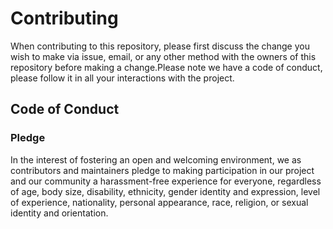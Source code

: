 # Contributing
When contributing to this repository, please first discuss the change you wish to make via issue, email, or any other method with the owners of this repository before making a change.Please note we have a code of conduct, please follow it in all your interactions with the project.

## Code of Conduct
### Pledge
In the interest of fostering an open and welcoming environment, we as contributors and maintainers pledge to making participation in our project and our community a harassment-free experience for everyone, regardless of age, body size, disability, ethnicity, gender identity and expression, level of experience, nationality, personal appearance, race, religion, or sexual identity and orientation.
